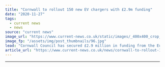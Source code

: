 ```yaml
---
title: "Cornwall to rollout 150 new EV chargers with £2.9m funding"
date: "2020-11-27"
tags: 
  - current news
  - news
source: "current news"
image_url: "https://www.current-news.co.uk/static/images/_400x400_crop_center-center/EV_Charging_3_--_Getty.jpg"
image_fp: "/assets/img/post_thumbnails/96.jpg"
lead: "​Cornwall Council has secured £2.9 million in funding from the European Regional Development Fund to continue its electric vehicle (EV) charging rollout."
article_url: "https://www.current-news.co.uk/news/cornwall-to-rollout-150-new-ev-chargers-with-2-9m-funding?utm_source=rss-feeds&utm_medium=rss&utm_campaign=rss"
---
```


---
